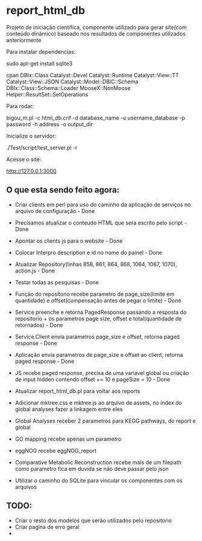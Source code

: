 # report\_html\_db
Projeto de iniciação científica, componente utilizado para gerar site(com conteúdo dinâmico) baseado nos resultados de componentes utilizados anteriormente

Para instalar dependencias:

sudo apt-get install sqlite3

cpan DBIx::Class Catalyst::Devel Catalyst::Runtime Catalyst::View::TT Catalyst::View::JSON Catalyst::Model::DBIC::Schema  DBIx::Class::Schema::Loader MooseX::NonMoose Helper::ResultSet::SetOperations

Para rodar:

bigou_m.pl -c html_db.cnf -d database_name -u username_database -p password -h address -o output_dir

Inicialize o servidor:

./Test/script/test_server.pl -r
  
Acesse o site:

http://127.0.0.1:3000

O que esta sendo feito agora:
-
-	Criar clients em perl para uso do caminho da aplicação de serviços no arquivo de configuração - Done
-	Precisamos atualizar o conteudo HTML que sera escrito pelo script - Done
-	Apontar os clients js para o website - Done
-	Colocar Interpro description e id no nome do painel - Done
-	Atualizar Repository(linhas 858, 861, 864, 868, 1064, 1067, 1070), action.js - Done
-	Testar todas as pesquisas - Done
-	Função do repositorio recebe parametro de page_size(limite em quantidade) e offset(compensação antes de pegar o limite) - Done
-	Service preenche e retorna PagedResponse passando a resposta do repositorio + os parametros page size, offset e total(quantidade de retornados) - Done
-	Service.Client envia parametros page_size e offset, retorna paged response - Done
-	Aplicação envia parametros de page_size e offset ao client, retorna paged response - Done
-	JS recebe paged response, precisa de uma variavel global ou criação de input hidden contendo offset += 10 e pageSize = 10 - Done

-	Atualizar report_html_db.pl para voltar aos reports
-	Adicionar mktree.css e mktree.js ao arquivo de assets, no index do global analyses fazer a linkagem entre eles
-	Global Analyses receber 2 parametros para KEGG pathways, do report e global
-	GO mapping recebe apenas um parametro
-	eggNOG recebe eggNOG_report
-	Comparative Metabolic Reconstruction recebe mais de um filepath como parametro fica em duvida se não deve passar pelo json
-	Utilizar o caminho do SQLite para vincular os componentes com os arquivos


TODO:
-
-	Criar o resto dos modelos que serão utilizados pelo repositorio
-	Criar pagina de erro geral
-	
